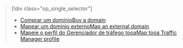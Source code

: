 > [!div class="op_single_selector"]
> * [<span data-ttu-id="cf5de-101">Comprar um domínio</span><span class="sxs-lookup"><span data-stu-id="cf5de-101">Buy a domain</span></span>](../articles/app-service-web/custom-dns-web-site-buydomains-web-app.md)
> * [<span data-ttu-id="cf5de-102">Mapear um domínio externo</span><span class="sxs-lookup"><span data-stu-id="cf5de-102">Map an external domain</span></span>](../articles/app-service-web/app-service-web-tutorial-custom-domain.md)
> * [<span data-ttu-id="cf5de-103">Mapeie o perfil do Gerenciador de tráfego tooa</span><span class="sxs-lookup"><span data-stu-id="cf5de-103">Map tooa Traffic Manager profile</span></span>](../articles/app-service-web/web-sites-traffic-manager-custom-domain-name.md)
> 
> 

